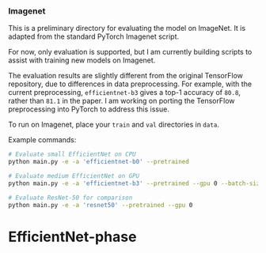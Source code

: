 ### Imagenet

This is a preliminary directory for evaluating the model on ImageNet. It is adapted from the standard PyTorch Imagenet script. 

For now, only evaluation is supported, but I am currently building scripts to assist with training new models on Imagenet. 

The evaluation results are slightly different from the original TensorFlow repository, due to differences in data preprocessing. For example, with the current preprocessing, `efficientnet-b3` gives a top-1 accuracy of `80.8`, rather than `81.1` in the paper. I am working on porting the TensorFlow preprocessing into PyTorch to address this issue.   

To run on Imagenet, place your `train` and `val` directories in `data`. 

Example commands: 
```bash
# Evaluate small EfficientNet on CPU
python main.py -e -a 'efficientnet-b0' --pretrained 
```
```bash
# Evaluate medium EfficientNet on GPU
python main.py -e -a 'efficientnet-b3' --pretrained --gpu 0 --batch-size 128
```
```bash
# Evaluate ResNet-50 for comparison
python main.py -e -a 'resnet50' --pretrained --gpu 0
```
# EfficientNet-phase
